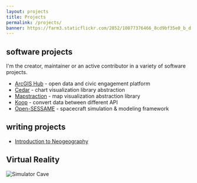 ```yaml
---
layout: projects
title: Projects
permalink: /projects/
banner: https://farm3.staticflickr.com/2852/10077376466_8cd9bf35e0_b_d.jpg
---
```


## software projects

I'm the creator, maintainer or an active contributor in a variety of software projects.

- [ArcGIS Hub](https://hub.arcgis.com) - open data and civic engagement platform
- [Cedar](https://esri.github.io/cedar/) - chart visualization library abstraction
- [Mapstraction](http://mapstraction.com/) - map visualization abstraction library
- [Koop](https://github.com/koopjs) - convert data between different API
- [Open-SESSAME](https://github.com/spacecraft) - spacecraft simulation & modeling framework

## writing projects

- [Introduction to Neogeography](http://shop.oreilly.com/product/9780596529956.do)

## Virtual Reality

![Simulator Cave](https://farm1.staticflickr.com/62/171667296_2d3b8fdb59_o_d.jpg)
